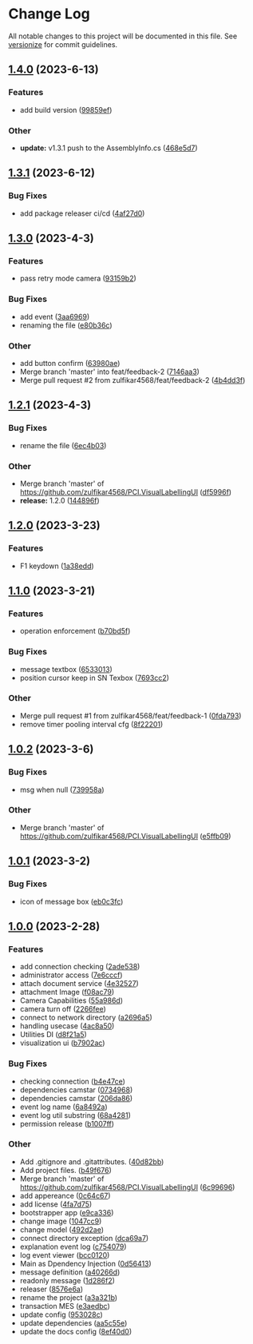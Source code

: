# Change Log

All notable changes to this project will be documented in this file. See [versionize](https://github.com/versionize/versionize) for commit guidelines.

<a name="1.4.0"></a>
## [1.4.0](https://www.github.com/zulfikar4568/PCI.VisualLabellingUI/releases/tag/v1.4.0) (2023-6-13)

### Features

* add build version ([99859ef](https://www.github.com/zulfikar4568/PCI.VisualLabellingUI/commit/99859ef0e049dca65218fd55964246aa80c16421))

### Other

* **update:** v1.3.1 push to the AssemblyInfo.cs ([468e5d7](https://www.github.com/zulfikar4568/PCI.VisualLabellingUI/commit/468e5d7dfa35e8f1cf5137aa54823689843a3ead))

<a name="1.3.1"></a>
## [1.3.1](https://www.github.com/zulfikar4568/PCI.VisualLabellingUI/releases/tag/v1.3.1) (2023-6-12)

### Bug Fixes

* add package releaser ci/cd ([4af27d0](https://www.github.com/zulfikar4568/PCI.VisualLabellingUI/commit/4af27d0e91e0b41b85d2c125da46e88081f96b75))

<a name="1.3.0"></a>
## [1.3.0](https://www.github.com/zulfikar4568/PCI.VisualLabellingUI/releases/tag/v1.3.0) (2023-4-3)

### Features

* pass retry mode camera ([93159b2](https://www.github.com/zulfikar4568/PCI.VisualLabellingUI/commit/93159b2a1de49a0b34de2075163ccf18d1e7455a))

### Bug Fixes

* add event ([3aa6969](https://www.github.com/zulfikar4568/PCI.VisualLabellingUI/commit/3aa6969f3a9e74eeb5780d98bc1501917f89fe71))
* renaming the file ([e80b36c](https://www.github.com/zulfikar4568/PCI.VisualLabellingUI/commit/e80b36ccd729f1f6cecfec658d2090a8e8113b98))

### Other

* add button confirm ([63980ae](https://www.github.com/zulfikar4568/PCI.VisualLabellingUI/commit/63980ae8420112b7ed73c1c1349b47b287174bf4))
* Merge branch 'master' into feat/feedback-2 ([7146aa3](https://www.github.com/zulfikar4568/PCI.VisualLabellingUI/commit/7146aa3198d7eafad8210efaa5e11d581a76ff03))
* Merge pull request #2 from zulfikar4568/feat/feedback-2 ([4b4dd3f](https://www.github.com/zulfikar4568/PCI.VisualLabellingUI/commit/4b4dd3f016ad03320fd7e43a513c714255d337a0))

<a name="1.2.1"></a>
## [1.2.1](https://www.github.com/zulfikar4568/PCI.VisualLabellingUI/releases/tag/v1.2.1) (2023-4-3)

### Bug Fixes

* rename the file ([6ec4b03](https://www.github.com/zulfikar4568/PCI.VisualLabellingUI/commit/6ec4b03c9ddb4e4ba0b91b1def533ecdf19e629b))

### Other

* Merge branch 'master' of https://github.com/zulfikar4568/PCI.VisualLabellingUI ([df5996f](https://www.github.com/zulfikar4568/PCI.VisualLabellingUI/commit/df5996f82552ea039df48b5d22cfea6dc8f397f5))
* **release:** 1.2.0 ([144896f](https://www.github.com/zulfikar4568/PCI.VisualLabellingUI/commit/144896fecf78df20778bafb342c18b0b103e5280))

<a name="1.2.0"></a>
## [1.2.0](https://www.github.com/zulfikar4568/PCI.VisualLabellingUI/releases/tag/v1.2.0) (2023-3-23)

### Features

*  F1 keydown ([1a38edd](https://www.github.com/zulfikar4568/PCI.VisualLabellingUI/commit/1a38edd486b6bae165d5961f37107d1c8018a5b9))

<a name="1.1.0"></a>
## [1.1.0](https://www.github.com/zulfikar4568/PCI.VisualLabellingUI/releases/tag/v1.1.0) (2023-3-21)

### Features

* operation enforcement ([b70bd5f](https://www.github.com/zulfikar4568/PCI.VisualLabellingUI/commit/b70bd5fd9dc86a40eb16d85a9b7a119a4adb7582))

### Bug Fixes

* message textbox ([6533013](https://www.github.com/zulfikar4568/PCI.VisualLabellingUI/commit/6533013d12850d8b3811bd2ccded3678adae53b9))
* position cursor keep in SN Texbox ([7693cc2](https://www.github.com/zulfikar4568/PCI.VisualLabellingUI/commit/7693cc293a291d0476ffee51abda92db05218264))

### Other

* Merge pull request #1 from zulfikar4568/feat/feedback-1 ([0fda793](https://www.github.com/zulfikar4568/PCI.VisualLabellingUI/commit/0fda793bdc06cd6e4870dba6a1291891e37467fd))
* remove timer pooling interval cfg ([8f22201](https://www.github.com/zulfikar4568/PCI.VisualLabellingUI/commit/8f22201abdf424fd900d35ea327da715153427d6))

<a name="1.0.2"></a>
## [1.0.2](https://www.github.com/zulfikar4568/PCI.VisualLabellingUI/releases/tag/v1.0.2) (2023-3-6)

### Bug Fixes

* msg when null ([739958a](https://www.github.com/zulfikar4568/PCI.VisualLabellingUI/commit/739958a63f7b79d68966dd334b75d15a62ddc769))

### Other

* Merge branch 'master' of https://github.com/zulfikar4568/PCI.VisualLabellingUI ([e5ffb09](https://www.github.com/zulfikar4568/PCI.VisualLabellingUI/commit/e5ffb09dfd332927eeb3966a7556193b36f891ea))

<a name="1.0.1"></a>
## [1.0.1](https://www.github.com/zulfikar4568/PCI.VisualLabellingUI/releases/tag/v1.0.1) (2023-3-2)

### Bug Fixes

* icon of message box ([eb0c3fc](https://www.github.com/zulfikar4568/PCI.VisualLabellingUI/commit/eb0c3fcad08621153d323b0419d6ce7ec71408f1))

<a name="1.0.0"></a>
## [1.0.0](https://www.github.com/zulfikar4568/PCI.VisualLabellingUI/releases/tag/v1.0.0) (2023-2-28)

### Features

* add connection checking ([2ade538](https://www.github.com/zulfikar4568/PCI.VisualLabellingUI/commit/2ade53836d023cbce5e7e14e31801da34df0f8b4))
* administrator access ([7e6cccf](https://www.github.com/zulfikar4568/PCI.VisualLabellingUI/commit/7e6cccf6e98bfea6efb62ed782aef71c9c57df99))
* attach document service ([4e32527](https://www.github.com/zulfikar4568/PCI.VisualLabellingUI/commit/4e325276bac7c3f97d3e63fceecc3f7a90b80c1d))
* attachment Image ([f08ac79](https://www.github.com/zulfikar4568/PCI.VisualLabellingUI/commit/f08ac79eed5941a2eb65b42f026297022bd2f0de))
* Camera Capabilities ([55a986d](https://www.github.com/zulfikar4568/PCI.VisualLabellingUI/commit/55a986d14d4f0caf8f890ed4d11514d19f788939))
* camera turn off ([2266fee](https://www.github.com/zulfikar4568/PCI.VisualLabellingUI/commit/2266fee1fcabfae77ee1a2cb46fffe6ca72e5545))
* connect to network directory ([a2696a5](https://www.github.com/zulfikar4568/PCI.VisualLabellingUI/commit/a2696a5de854f4ebd6e02438a7d8ef80c1970944))
* handling usecase ([4ac8a50](https://www.github.com/zulfikar4568/PCI.VisualLabellingUI/commit/4ac8a50b0676ef562d1b2319a352f2288598725f))
* Utilities DI ([d8f21a5](https://www.github.com/zulfikar4568/PCI.VisualLabellingUI/commit/d8f21a52ace09e60751a7b96ae8b9d8bfc5c4972))
* visualization ui ([b7902ac](https://www.github.com/zulfikar4568/PCI.VisualLabellingUI/commit/b7902acb8fd15d40de8b83e457c043c50dc7ce7e))

### Bug Fixes

* checking connection ([b4e47ce](https://www.github.com/zulfikar4568/PCI.VisualLabellingUI/commit/b4e47ce6280436eb59d0f654ef55bf7ec6fbf8c5))
* dependencies camstar ([0734968](https://www.github.com/zulfikar4568/PCI.VisualLabellingUI/commit/0734968f4a53b28d0c0424a304ab677162b2007e))
* dependencies camstar ([206da86](https://www.github.com/zulfikar4568/PCI.VisualLabellingUI/commit/206da8666b4a92c654a1f5edc62cdc436c48e192))
* event log name ([6a8492a](https://www.github.com/zulfikar4568/PCI.VisualLabellingUI/commit/6a8492ab0356e6fc19c56ac694b1463c9d7310c7))
* event log util substring ([68a4281](https://www.github.com/zulfikar4568/PCI.VisualLabellingUI/commit/68a4281066b2e9c9a1e9e88ae910d4b8d1f130c6))
* permission release ([b1007ff](https://www.github.com/zulfikar4568/PCI.VisualLabellingUI/commit/b1007ff3d867b1a21339317397bb397dcae5debd))

### Other

* Add .gitignore and .gitattributes. ([40d82bb](https://www.github.com/zulfikar4568/PCI.VisualLabellingUI/commit/40d82bb0be05e0c80ed96cbece4126bd1265fd1b))
* Add project files. ([b49f676](https://www.github.com/zulfikar4568/PCI.VisualLabellingUI/commit/b49f6767eeef03b065500cf897fc4574314259e7))
* Merge branch 'master' of https://github.com/zulfikar4568/PCI.VisualLabellingUI ([6c99696](https://www.github.com/zulfikar4568/PCI.VisualLabellingUI/commit/6c996964c2e809ffef92bad13fd4bdb96d691615))
* add appereance ([0c64c67](https://www.github.com/zulfikar4568/PCI.VisualLabellingUI/commit/0c64c674bed9b22a0817353ff123e96e0cb65895))
* add license ([4fa7d75](https://www.github.com/zulfikar4568/PCI.VisualLabellingUI/commit/4fa7d757be57ac2ba9c71cf9c9de6ed6a0147773))
* bootstrapper app ([e9ca336](https://www.github.com/zulfikar4568/PCI.VisualLabellingUI/commit/e9ca336895ac2c16217463471553cf8392360c3e))
* change image ([1047cc9](https://www.github.com/zulfikar4568/PCI.VisualLabellingUI/commit/1047cc93d242eacefbb21b68bab6790524e8b50d))
* change model ([492d2ae](https://www.github.com/zulfikar4568/PCI.VisualLabellingUI/commit/492d2aed1879a9f625a7bb55654e9498964a499e))
* connect directory exception ([dca69a7](https://www.github.com/zulfikar4568/PCI.VisualLabellingUI/commit/dca69a7760f7e7a58156738d4327af0322694519))
* explanation event log ([c754079](https://www.github.com/zulfikar4568/PCI.VisualLabellingUI/commit/c754079106d365bf4dbcdee4f5d603bf4ca28d59))
* log event viewer ([bcc0120](https://www.github.com/zulfikar4568/PCI.VisualLabellingUI/commit/bcc0120b608b86626906246bd9d0a0ecf24c1d1c))
* Main as Dpendency Injection ([0d56413](https://www.github.com/zulfikar4568/PCI.VisualLabellingUI/commit/0d564130b8bdc33a4c8eef090f4a13e16fb36a17))
* message definition ([a40266d](https://www.github.com/zulfikar4568/PCI.VisualLabellingUI/commit/a40266d425cba0ff9827ef8ea5754d437c93cbc5))
* readonly message ([1d286f2](https://www.github.com/zulfikar4568/PCI.VisualLabellingUI/commit/1d286f2f0eb8c5eaabd1560cdf052f4e3a890a11))
* releaser ([8576e6a](https://www.github.com/zulfikar4568/PCI.VisualLabellingUI/commit/8576e6a8f4808f6f9ac845e2c71c36a0bca0daea))
* rename the project ([a3a321b](https://www.github.com/zulfikar4568/PCI.VisualLabellingUI/commit/a3a321bcca7071b2542d457b39094e9a8a113ea2))
* transaction MES ([e3aedbc](https://www.github.com/zulfikar4568/PCI.VisualLabellingUI/commit/e3aedbc533b3f4a0fe8de40b663dbd0b096cad9a))
* update config ([953028c](https://www.github.com/zulfikar4568/PCI.VisualLabellingUI/commit/953028c7b70a071cb7c94137310af3ff6330f6e3))
* update dependencies ([aa5c55e](https://www.github.com/zulfikar4568/PCI.VisualLabellingUI/commit/aa5c55e4e759c1e1f7535ce50036265c0bc13a28))
* update the docs config ([8ef40d0](https://www.github.com/zulfikar4568/PCI.VisualLabellingUI/commit/8ef40d06f2604de3a2a9dc65670fce35025ab849))

